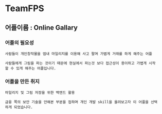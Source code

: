 # TeamFPS
## 어플이름 : Online Gallary 
### 어플의 필요성 
    사람들이 개인창작물을 앱내 마일리지를 이용해 사고 팔며 가볍게 거래를 하게 해주는 어플
    
    사람들에게 그림을 파는 것이기 때문에 현실에서 파는것 보다 접근성이 용이하고 가볍게 시작 할 수 있게 해주는 어플입니다.
### 어플을 만든 취지     
    마일리지 및 그림 저장을 위한 백엔드 활용 
    
    금융 쪽의 보안 기술을 안해본 부분을 접하며 개인 개발 skill을 올려보고자 이 어플을 선택 하게 되었습니다.
